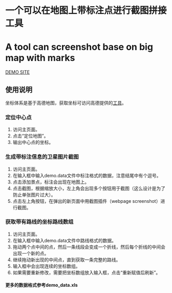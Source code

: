 # 一个可以在地图上带标注点进行截图拼接工具
# A tool can screenshot base on big map with marks

[DEMO SITE](http://bms.greenwater.tech)

## 使用说明

坐标体系是基于高德地图，获取坐标可访问高德提供的[工具](https://lbs.amap.com/console/show/picker)。

### 定位中心点

1. 访问主页面。
2. 点击“定位地图”。
3. 输出中心点的坐标。

### 生成带标注信息的卫星图片截图

1. 访问主页面。
2. 在输入框中输入demo.data文件中标注格式的数据，注意结尾中有个逗号。
3. 点击添加景点，标注会出现在地图上。
4. 点击截图，根据缩放大小，左上角会出现多个按钮用于截图（这么设计是为了防止单张图片过大）。
5. 点击左上角按钮，在弹出的新页面中用截图插件（webpage screenshot）进行截图。

### 获取带有路线的坐标路线数组

1. 访问主页面。
2. 在输入框中输入demo.data文件中路线格式的数据。
3. 拖动两个点中间的点，然后一条线段会变成一个折线，然后每个折线的中间会出现一个新的点。
4. 继续拖动新出现的中间点，直到获取一条完整的路线。
5. 输入框中会出现连续的坐标数组。
6. 如果需要重新修改，需要把坐标数组放入输入框，点击“重新赋值后刷新”。

#### 更多的数据格式参考demo_data.xls